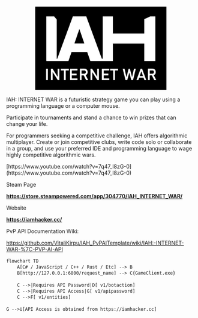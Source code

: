 <p align="center">  <img src="iah_logo.png" width="350" title="IAH: INTERNET WAR logo"/> </p>

IAH: INTERNET WAR is a futuristic strategy game you can play using a programming language or a computer mouse.

Participate in tournaments and stand a chance to win prizes that can change your life.

For programmers seeking a competitive challenge, IAH offers algorithmic multiplayer. Create or join competitive clubs, write code solo or collaborate in a group, and use your preferred IDE and programming language to wage highly competitive algorithmic wars.

<p align="left"> [https://www.youtube.com/watch?v=7q47_I8zG-0](https://www.youtube.com/watch?v=7q47_I8zG-0) </p>

Steam Page

**https://store.steampowered.com/app/304770/IAH_INTERNET_WAR/**

Website

**https://iamhacker.cc/**


PvP API Documentation Wiki:

https://github.com/VitaliKirpu/IAH_PvPAITemplate/wiki/IAH:-INTERNET-WAR-%7C-PVP-AI-API
```mermaid
flowchart TD
    A[C# / JavaScript / C++ / Rust / Etc] --> B
    B[http://127.0.0.1:6800/request_name] --> C{GameClient.exe}

    C -->|Requires API Password|D[ v1/botaction]
    C -->|Requires API Access|G[ v1/apipassword]
    C -->F[ v1/entities]

G -->U[API Access is obtained from https://iamhacker.cc]
```

